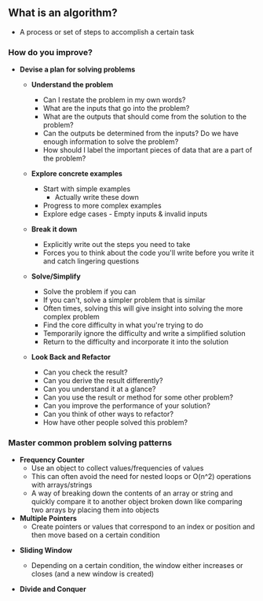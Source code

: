 ## What is an algorithm?

- A process or set of steps to accomplish a certain task

### How do you improve?

- **Devise a plan for solving problems**

  - **Understand the problem**

    - Can I restate the problem in my own words?
    - What are the inputs that go into the problem?
    - What are the outputs that should come from the solution to the problem?
    - Can the outputs be determined from the inputs? Do we have enough information to solve the problem?
    - How should I label the important pieces of data that are a part of the problem?

  - **Explore concrete examples**

    - Start with simple examples
      - Actually write these down
    - Progress to more complex examples
    - Explore edge cases - Empty inputs & invalid inputs

  - **Break it down**

    - Explicitly write out the steps you need to take
    - Forces you to think about the code you'll write before you write it and catch lingering questions

  - **Solve/Simplify**

    - Solve the problem if you can
    - If you can't, solve a simpler problem that is similar
    - Often times, solving this will give insight into solving the more complex problem
    - Find the core difficulty in what you're trying to do
    - Temporarily ignore the difficulty and write a simplified solution
    - Return to the difficulty and incorporate it into the solution

  - **Look Back and Refactor**
    - Can you check the result?
    - Can you derive the result differently?
    - Can you understand it at a glance?
    - Can you use the result or method for some other problem?
    - Can you improve the performance of your solution?
    - Can you think of other ways to refactor?
    - How have other people solved this problem?

### Master common problem solving patterns

- **Frequency Counter**
  - Use an object to collect values/frequencies of values
  - This can often avoid the need for nested loops or O(n^2) operations with arrays/strings
  - A way of breaking down the contents of an array or string and quickly compare it to another object broken down like comparing two arrays by placing them into objects
- **Multiple Pointers**
  - Create pointers or values that correspond to an index or position and then move based on a certain condition

* **Sliding Window**

  - Depending on a certain condition, the window either increases or closes (and a new window is created)

* **Divide and Conquer**
